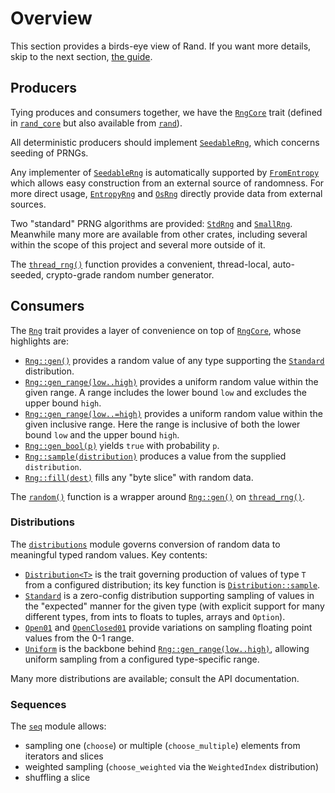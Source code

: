 # Overview

This section provides a birds-eye view of Rand. If you want more details,
skip to the next section, [the guide](guide.md).

## Producers

Tying produces and consumers together, we have the [`RngCore`] trait
(defined in [`rand_core`] but also available from [`rand`]).

All deterministic producers should implement [`SeedableRng`], which concerns
seeding of PRNGs.

Any implementer of [`SeedableRng`] is automatically supported by [`FromEntropy`]
which allows easy construction from an external source of randomness. For more
direct usage, [`EntropyRng`] and [`OsRng`] directly provide data from external
sources.

Two "standard" PRNG algorithms are provided: [`StdRng`] and [`SmallRng`].
Meanwhile many more are available from other crates, including several within
the scope of this project and several more outside of it.

The [`thread_rng()`] function provides a convenient, thread-local, auto-seeded,
crypto-grade random number generator.

## Consumers

The [`Rng`] trait provides a layer of convenience on top of [`RngCore`], whose
highlights are:

-   [`Rng::gen()`] provides a random value of any type supporting the [`Standard`] distribution.
-   [`Rng::gen_range(low..high)`] provides a uniform random value within the
    given range. A range includes the lower bound `low` and excludes the upper
    bound `high`.
-   [`Rng::gen_range(low..=high)`] provides a uniform random value within the
    given inclusive range. Here the range is inclusive of both the lower bound
    `low` and the upper bound `high`.
-   [`Rng::gen_bool(p)`] yields `true` with probability `p`.
-   [`Rng::sample(distribution)`] produces a value from the supplied `distribution`.
-   [`Rng::fill(dest)`] fills any "byte slice" with random data.

The [`random()`] function is a wrapper around [`Rng::gen()`] on [`thread_rng()`].

### Distributions

The [`distributions`] module governs conversion of random data to meaningful typed
random values. Key contents:

-   [`Distribution<T>`] is the trait governing production of values of type `T`
    from a configured distribution; its key function is [`Distribution::sample`].
-   [`Standard`] is a zero-config distribution supporting sampling of values in
    the "expected" manner for the given type (with explicit support for many
    different types, from ints to floats to tuples, arrays and `Option`).
-   [`Open01`] and [`OpenClosed01`] provide variations on sampling floating point
    values from the 0-1 range.
-   [`Uniform`] is the backbone behind [`Rng::gen_range(low..high)`], allowing uniform sampling
    from a configured type-specific range.

Many more distributions are available; consult the API documentation.

### Sequences

The [`seq`] module allows:

-   sampling one (`choose`) or multiple (`choose_multiple`) elements from iterators and slices
-   weighted sampling (`choose_weighted` via the `WeightedIndex` distribution)
-   shuffling a slice

[`prelude`]: https://docs.rs/rand/latest/rand/prelude/
[`distributions`]: https://docs.rs/rand/latest/rand/distributions/
[`Rng::gen_range(low..high)`]: https://docs.rs/rand/latest/rand/trait.Rng.html#method.gen_range
[`Rng::gen_range(low..=high)`]: https://docs.rs/rand/latest/rand/trait.Rng.html#method.gen_range
[`random()`]: https://docs.rs/rand/latest/rand/fn.random.html
[`Rng::fill(dest)`]: https://docs.rs/rand/latest/rand/trait.Rng.html#method.fill
[`Rng::gen_bool(p)`]: https://docs.rs/rand/latest/rand/trait.Rng.html#method.gen_bool
[`Rng::gen()`]: https://docs.rs/rand/latest/rand/trait.Rng.html#method.gen
[`Rng::shuffle`]: https://docs.rs/rand/latest/rand/trait.Rng.html#method.shuffle
[`RngCore`]: https://docs.rs/rand/latest/rand/trait.RngCore.html
[`Rng`]: https://docs.rs/rand/latest/rand/trait.Rng.html
[`Rng::fill(dest)`]: https://docs.rs/rand/latest/rand/trait.Rng.html#method.fill
[`Rng::sample(distribution)`]: https://docs.rs/rand/latest/rand/trait.Rng.html#method.sample
[`SeedableRng`]: https://docs.rs/rand/latest/rand/trait.SeedableRng.html
[`seq`]: https://docs.rs/rand/latest/rand/seq/
[`SmallRng`]: https://docs.rs/rand/latest/rand/rngs/struct.SmallRng.html
[`StdRng`]: https://docs.rs/rand/latest/rand/rngs/struct.StdRng.html
[`thread_rng()`]: https://docs.rs/rand/latest/rand/fn.thread_rng.html
[`Standard`]: https://docs.rs/rand/latest/rand/distributions/struct.Standard.html
[`Uniform`]: https://docs.rs/rand/latest/rand/distributions/struct.Uniform.html
[`rand`]: https://crates.io/crates/rand
[`rand_core`]: https://crates.io/crates/rand_core
[`FromEntropy`]: https://docs.rs/rand/latest/rand/trait.FromEntropy.html
[`EntropyRng`]: https://docs.rs/rand/latest/rand/rngs/struct.EntropyRng.html
[`Distribution<T>`]: https://docs.rs/rand/latest/rand/distributions/trait.Distribution.html
[`Distribution::sample`]: https://docs.rs/rand/latest/rand/distributions/trait.Distribution.html#tymethod.sample
[`Open01`]: https://docs.rs/rand/latest/rand/distributions/struct.Open01.html
[`OpenClosed01`]: https://docs.rs/rand/latest/rand/distributions/struct.OpenClosed01.html
[`OsRng`]: https://docs.rs/rand/latest/rand/rngs/struct.OsRng.html
